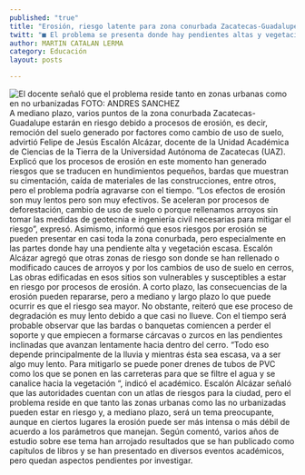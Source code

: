 ```yaml
---
published: "true"
title: "Erosión, riesgo latente para zona conurbada Zacatecas-Guadalupe"
twitt: "■ El problema se presenta donde hay pendientes altas y vegetación escasa: académico "
author: MARTIN CATALAN LERMA
category: Educación
layout: posts

---
```


![El docente señaló que el problema reside tanto en zonas urbanas como en no urbanizadas FOTO: ANDRES SANCHEZ](http://i.imgur.com/Rlq5A2Km.jpg)
A mediano plazo, varios puntos de la zona conurbada Zacatecas-Guadalupe estarán en riesgo debido a procesos de erosión, es decir, remoción del suelo generado por factores como cambio de uso de suelo, advirtió Felipe de Jesús Escalón Alcázar, docente de la Unidad Académica de Ciencias de la Tierra de la Universidad Autónoma de Zacatecas (UAZ).
Explicó que los procesos de erosión en este momento han generado riesgos que se traducen en hundimientos pequeños, bardas que muestran su cimentación, caída de materiales de las construcciones, entre otros, pero el problema podría agravarse con el tiempo.
“Los efectos de erosión son muy lentos pero son muy efectivos. Se aceleran por procesos de deforestación, cambio de uso de suelo o porque rellenamos arroyos sin tomar las medidas de geotecnia e ingeniería civil necesarias para mitigar el riesgo”, expresó.
Asimismo, informó que esos riesgos por erosión se pueden presentar en casi toda la zona conurbada, pero especialmente en las partes donde hay una pendiente alta y vegetación escasa.
Escalón Alcázar agregó que otras zonas de riesgo son donde se han rellenado o modificado cauces de arroyos y por los cambios de uso de suelo en cerros, Las obras edificadas en esos sitios son vulnerables y susceptibles a estar en riesgo por procesos de erosión.
A corto plazo, las consecuencias de la erosión pueden repararse, pero a mediano y largo plazo lo que puede ocurrir es que el riesgo sea mayor. No obstante, reiteró que ese proceso de degradación es muy lento debido a que casi no llueve.
Con el tiempo será probable observar que las bardas o banquetas comiencen a perder el soporte y que empiecen a formarse cárcavas o zurcos en las pendientes inclinadas que avanzan lentamente hacia dentro del cerro.
“Todo eso depende principalmente de la lluvia y mientras ésta sea escasa, va a ser algo muy lento. Para mitigarlo se puede poner drenes de tubos de PVC como los que se ponen en las carreteras para que se filtre el agua y se canalice hacia la vegetación “, indicó el académico.
Escalón Alcázar señaló que las autoridades cuentan con un atlas de riesgos para la ciudad, pero el problema reside en que tanto las zonas urbanas como las no urbanizadas pueden estar en riesgo y, a mediano plazo, será un tema preocupante, aunque en ciertos lugares la erosión puede ser más intensa o más débil de acuerdo a los parámetros que manejan.
Según comentó, varios años de estudio sobre ese tema han arrojado resultados que se han publicado como capítulos de libros y se han presentado en diversos eventos académicos, pero quedan aspectos pendientes por investigar.
